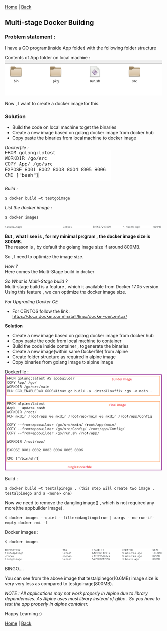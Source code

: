 [Home](https://debbiswal.github.io/Tech-BITE/) \| [Back](https://debbiswal.github.io/Tech-BITE/#docker)  

## Multi-stage Docker Building  

### Problem statement :  

I have a GO program(inside App folder) with the following folder structure  

Contents of App folder on local machine :  
![folder](images/img1.png)  

Now , I want to create a docker image for this.  

### Solution
* Build the code on local machine to get the binaries  
* Create a new image based on golang docker image from docker hub  
* Copy paste the binaries from local machine to docker image  

*Dockerfile :*  
![docker file](images/img2.png)  

*Build :*
```
$ docker build –t testgoimage
```  

*List the docker image :*
```
$ docker images
```  

![file_size](images/img3.png)  

**But , what I see is , for my minimal program , the docker image size is 800MB.**  
The reason is , by default the golang image size if around 800MB.

So , I need to optimize the image size.

*How ?*  
Here comes the Multi-Stage build in docker

*So What is Multi-Stage build ?*  
Multi-stage build is a feature , which is available from Docker 17.05 version.
Using this feature , we can optimize the docker image size.

*For Upgrading Docker CE*  
* For CENTOS  follow the link : https://docs.docker.com/install/linux/docker-ce/centos/

**Solution**  
* Create a new image based on golang docker image from docker hub  
* Copy paste the code from local machine to container  
* Build the code inside container , to generate the binaries  
* Create a new image(within same Dockerfile) from alpine  
* Create folder structure as required in alpine image  
* Copy binaries from golang image to alpine image  

Dockerfile :  
![docker file](images/img4.png)  

Build :  
```
$ docker build –t testalpinego . (this step will create two image , testalpinego and a <none> one)
```  

Now we need to remove the dangling image(<none>) , which is not required any more(the appbuilder image).  
```
$ docker images --quiet --filter=dangling=true | xargs --no-run-if-empty docker rmi -f
```  

Docker images :  
```
$ docker images
```  
![docker images](images/img5.png)  

BINGO….  

You can see from the above image that testalpinego(10.6MB) image size is very very less as compared to testgoimage(800MB).  

*NOTE : All applications may not work properly in Alpine due to library dependencies. As Alpine uses musl library instead of glibc . So you have to test the app properly in alpine container.*  


Happy Learning :)  

[Home](https://debbiswal.github.io/Tech-BITE/) \| [Back](https://debbiswal.github.io/Tech-BITE/#docker)  
